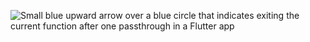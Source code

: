 ![Small blue upward arrow over a blue circle that indicates exiting the current function after one passthrough in a Flutter app](/assets/images/docs/testing/debugging/vscode-ui/icons/step-out.png)